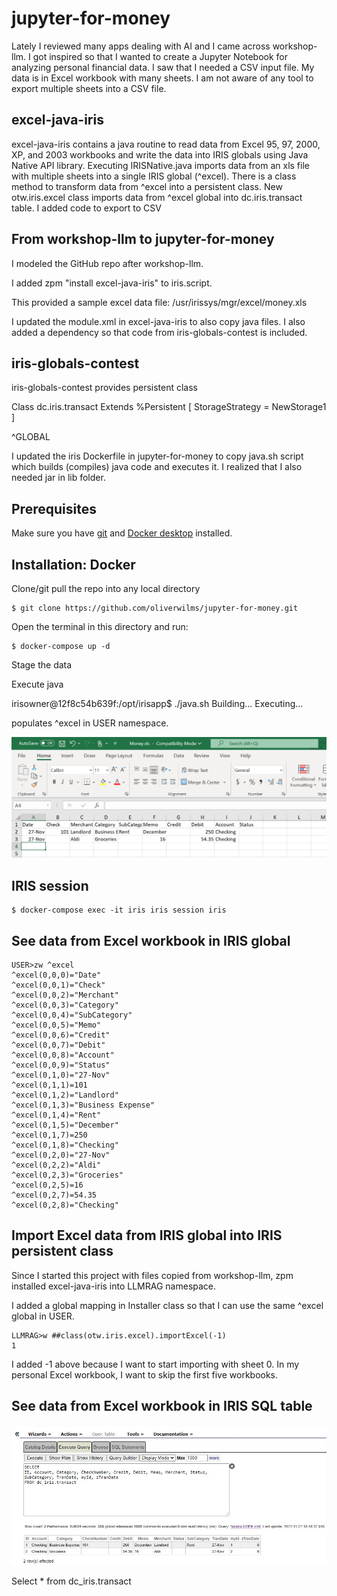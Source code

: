 # jupyter-for-money

Lately I reviewed many apps dealing with AI and I came across workshop-llm. I got inspired so that I wanted to create a Jupyter Notebook for analyzing personal financial data. I saw that I needed a CSV input file. My data is in Excel workbook with many sheets. I am not aware of any tool to export multiple sheets into a CSV file.

## excel-java-iris

excel-java-iris contains a java routine to read data from Excel 95, 97, 2000, XP, and 2003 workbooks and write the data into IRIS globals using Java Native API library.
Executing IRISNative.java imports data from an xls file with multiple sheets into a single IRIS global (^excel).
There is a class method to transform data from ^excel into a persistent class.
New otw.iris.excel class imports data from ^excel global into dc.iris.transact table.
I added code to export to CSV

## From workshop-llm to jupyter-for-money

I modeled the GitHub repo after workshop-llm.

I added zpm "install excel-java-iris" to iris.script.

This provided a sample excel data file:
/usr/irissys/mgr/excel/money.xls

I updated the module.xml in excel-java-iris to also copy java files.
I also added a dependency so that code from iris-globals-contest is included.

## iris-globals-contest

iris-globals-contest provides persistent class

Class dc.iris.transact Extends %Persistent [ StorageStrategy = NewStorage1 ]

<Global>^GLOBAL</Global>

I updated the iris Dockerfile in jupyter-for-money to copy java.sh script which builds (compiles) java code and executes it.
I realized that I also needed jar in lib folder.

## Prerequisites
Make sure you have [git](https://git-scm.com/book/en/v2/Getting-Started-Installing-Git) and [Docker desktop](https://www.docker.com/products/docker-desktop) installed.

## Installation: Docker
Clone/git pull the repo into any local directory

```
$ git clone https://github.com/oliverwilms/jupyter-for-money.git
```

Open the terminal in this directory and run:

```
$ docker-compose up -d
```

Stage the data

Execute java

irisowner@12f8c54b639f:/opt/irisapp$ ./java.sh
Building...
Executing...

populates ^excel in USER namespace. 

![screenshot](https://github.com/oliverwilms/bilder/blob/main/Money_xls.PNG)

## IRIS session

```
$ docker-compose exec -it iris iris session iris
```

## See data from Excel workbook in IRIS global

```
USER>zw ^excel
^excel(0,0,0)="Date"
^excel(0,0,1)="Check"
^excel(0,0,2)="Merchant"
^excel(0,0,3)="Category"
^excel(0,0,4)="SubCategory"
^excel(0,0,5)="Memo"
^excel(0,0,6)="Credit"
^excel(0,0,7)="Debit"
^excel(0,0,8)="Account"
^excel(0,0,9)="Status"
^excel(0,1,0)="27-Nov"
^excel(0,1,1)=101
^excel(0,1,2)="Landlord"
^excel(0,1,3)="Business Expense"
^excel(0,1,4)="Rent"
^excel(0,1,5)="December"
^excel(0,1,7)=250
^excel(0,1,8)="Checking"
^excel(0,2,0)="27-Nov"
^excel(0,2,2)="Aldi"
^excel(0,2,3)="Groceries"
^excel(0,2,5)=16
^excel(0,2,7)=54.35
^excel(0,2,8)="Checking"
```

## Import Excel data from IRIS global into IRIS persistent class

Since I started this project with files copied from workshop-llm, zpm installed excel-java-iris into LLMRAG namespace.

I added a global mapping in Installer class so that I can use the same ^excel global in USER.

```
LLMRAG>w ##class(otw.iris.excel).importExcel(-1)
1
```

I added -1 above because I want to start importing with sheet 0. In my personal Excel workbook, I want to skip the first five workbooks.

## See data from Excel workbook in IRIS SQL table

![screenshot](https://github.com/oliverwilms/bilder/blob/main/Capture_SQL.JPG)

Select * from dc_iris.transact
